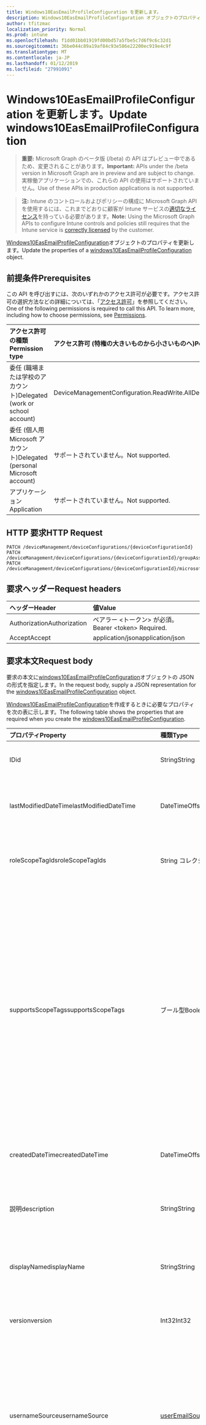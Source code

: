 ```yaml
---
title: Windows10EasEmailProfileConfiguration を更新します。
description: Windows10EasEmailProfileConfiguration オブジェクトのプロパティを更新します。
author: tfitzmac
localization_priority: Normal
ms.prod: intune
ms.openlocfilehash: f1dd01bb01919fd00bd57a5fbe5c7d6f9c6c32d1
ms.sourcegitcommit: 36be044c89a19af84c93e586e22200ec919e4c9f
ms.translationtype: MT
ms.contentlocale: ja-JP
ms.lasthandoff: 01/12/2019
ms.locfileid: "27991091"
---
```

# <a name="update-windows10easemailprofileconfiguration"></a><span data-ttu-id="03363-103">Windows10EasEmailProfileConfiguration を更新します。</span><span class="sxs-lookup"><span data-stu-id="03363-103">Update windows10EasEmailProfileConfiguration</span></span>

> <span data-ttu-id="03363-104">**重要:** Microsoft Graph のベータ版 (/beta) の API はプレビュー中であるため、変更されることがあります。</span><span class="sxs-lookup"><span data-stu-id="03363-104">**Important:** APIs under the /beta version in Microsoft Graph are in preview and are subject to change.</span></span> <span data-ttu-id="03363-105">実稼働アプリケーションでの、これらの API の使用はサポートされていません。</span><span class="sxs-lookup"><span data-stu-id="03363-105">Use of these APIs in production applications is not supported.</span></span>

> <span data-ttu-id="03363-106">**注:** Intune のコントロールおよびポリシーの構成に Microsoft Graph API を使用するには、これまでどおりに顧客が Intune サービスの[適切なライセンス](https://go.microsoft.com/fwlink/?linkid=839381)を持っている必要があります。</span><span class="sxs-lookup"><span data-stu-id="03363-106">**Note:** Using the Microsoft Graph APIs to configure Intune controls and policies still requires that the Intune service is [correctly licensed](https://go.microsoft.com/fwlink/?linkid=839381) by the customer.</span></span>

<span data-ttu-id="03363-107">[Windows10EasEmailProfileConfiguration](../resources/intune-deviceconfig-windows10easemailprofileconfiguration.md)オブジェクトのプロパティを更新します。</span><span class="sxs-lookup"><span data-stu-id="03363-107">Update the properties of a [windows10EasEmailProfileConfiguration](../resources/intune-deviceconfig-windows10easemailprofileconfiguration.md) object.</span></span>
## <a name="prerequisites"></a><span data-ttu-id="03363-108">前提条件</span><span class="sxs-lookup"><span data-stu-id="03363-108">Prerequisites</span></span>
<span data-ttu-id="03363-p102">この API を呼び出すには、次のいずれかのアクセス許可が必要です。アクセス許可の選択方法などの詳細については、「[アクセス許可](/graph/permissions-reference)」を参照してください。</span><span class="sxs-lookup"><span data-stu-id="03363-p102">One of the following permissions is required to call this API. To learn more, including how to choose permissions, see [Permissions](/graph/permissions-reference).</span></span>

|<span data-ttu-id="03363-111">アクセス許可の種類</span><span class="sxs-lookup"><span data-stu-id="03363-111">Permission type</span></span>|<span data-ttu-id="03363-112">アクセス許可 (特権の大きいものから小さいものへ)</span><span class="sxs-lookup"><span data-stu-id="03363-112">Permissions (from most to least privileged)</span></span>|
|:---|:---|
|<span data-ttu-id="03363-113">委任 (職場または学校のアカウント)</span><span class="sxs-lookup"><span data-stu-id="03363-113">Delegated (work or school account)</span></span>|<span data-ttu-id="03363-114">DeviceManagementConfiguration.ReadWrite.All</span><span class="sxs-lookup"><span data-stu-id="03363-114">DeviceManagementConfiguration.ReadWrite.All</span></span>|
|<span data-ttu-id="03363-115">委任 (個人用 Microsoft アカウント)</span><span class="sxs-lookup"><span data-stu-id="03363-115">Delegated (personal Microsoft account)</span></span>|<span data-ttu-id="03363-116">サポートされていません。</span><span class="sxs-lookup"><span data-stu-id="03363-116">Not supported.</span></span>|
|<span data-ttu-id="03363-117">アプリケーション</span><span class="sxs-lookup"><span data-stu-id="03363-117">Application</span></span>|<span data-ttu-id="03363-118">サポートされていません。</span><span class="sxs-lookup"><span data-stu-id="03363-118">Not supported.</span></span>|

## <a name="http-request"></a><span data-ttu-id="03363-119">HTTP 要求</span><span class="sxs-lookup"><span data-stu-id="03363-119">HTTP Request</span></span>
<!-- {
  "blockType": "ignored"
}
-->
``` http
PATCH /deviceManagement/deviceConfigurations/{deviceConfigurationId}
PATCH /deviceManagement/deviceConfigurations/{deviceConfigurationId}/groupAssignments/{deviceConfigurationGroupAssignmentId}/deviceConfiguration
PATCH /deviceManagement/deviceConfigurations/{deviceConfigurationId}/microsoft.graph.windowsDomainJoinConfiguration/networkAccessConfigurations/{deviceConfigurationId}
```

## <a name="request-headers"></a><span data-ttu-id="03363-120">要求ヘッダー</span><span class="sxs-lookup"><span data-stu-id="03363-120">Request headers</span></span>
|<span data-ttu-id="03363-121">ヘッダー</span><span class="sxs-lookup"><span data-stu-id="03363-121">Header</span></span>|<span data-ttu-id="03363-122">値</span><span class="sxs-lookup"><span data-stu-id="03363-122">Value</span></span>|
|:---|:---|
|<span data-ttu-id="03363-123">Authorization</span><span class="sxs-lookup"><span data-stu-id="03363-123">Authorization</span></span>|<span data-ttu-id="03363-124">ベアラー &lt;トークン&gt; が必須。</span><span class="sxs-lookup"><span data-stu-id="03363-124">Bearer &lt;token&gt; Required.</span></span>|
|<span data-ttu-id="03363-125">Accept</span><span class="sxs-lookup"><span data-stu-id="03363-125">Accept</span></span>|<span data-ttu-id="03363-126">application/json</span><span class="sxs-lookup"><span data-stu-id="03363-126">application/json</span></span>|

## <a name="request-body"></a><span data-ttu-id="03363-127">要求本文</span><span class="sxs-lookup"><span data-stu-id="03363-127">Request body</span></span>
<span data-ttu-id="03363-128">要求の本文に[windows10EasEmailProfileConfiguration](../resources/intune-deviceconfig-windows10easemailprofileconfiguration.md)オブジェクトの JSON の形式を指定します。</span><span class="sxs-lookup"><span data-stu-id="03363-128">In the request body, supply a JSON representation for the [windows10EasEmailProfileConfiguration](../resources/intune-deviceconfig-windows10easemailprofileconfiguration.md) object.</span></span>

<span data-ttu-id="03363-129">[Windows10EasEmailProfileConfiguration](../resources/intune-deviceconfig-windows10easemailprofileconfiguration.md)を作成するときに必要なプロパティを次の表に示します。</span><span class="sxs-lookup"><span data-stu-id="03363-129">The following table shows the properties that are required when you create the [windows10EasEmailProfileConfiguration](../resources/intune-deviceconfig-windows10easemailprofileconfiguration.md).</span></span>

|<span data-ttu-id="03363-130">プロパティ</span><span class="sxs-lookup"><span data-stu-id="03363-130">Property</span></span>|<span data-ttu-id="03363-131">種類</span><span class="sxs-lookup"><span data-stu-id="03363-131">Type</span></span>|<span data-ttu-id="03363-132">説明</span><span class="sxs-lookup"><span data-stu-id="03363-132">Description</span></span>|
|:---|:---|:---|
|<span data-ttu-id="03363-133">ID</span><span class="sxs-lookup"><span data-stu-id="03363-133">id</span></span>|<span data-ttu-id="03363-134">String</span><span class="sxs-lookup"><span data-stu-id="03363-134">String</span></span>|<span data-ttu-id="03363-135">エンティティのキー。</span><span class="sxs-lookup"><span data-stu-id="03363-135">Key of the entity.</span></span> <span data-ttu-id="03363-136">[deviceConfiguration](../resources/intune-deviceconfig-deviceconfiguration.md) から継承します</span><span class="sxs-lookup"><span data-stu-id="03363-136">Inherited from [deviceConfiguration](../resources/intune-deviceconfig-deviceconfiguration.md)</span></span>|
|<span data-ttu-id="03363-137">lastModifiedDateTime</span><span class="sxs-lookup"><span data-stu-id="03363-137">lastModifiedDateTime</span></span>|<span data-ttu-id="03363-138">DateTimeOffset</span><span class="sxs-lookup"><span data-stu-id="03363-138">DateTimeOffset</span></span>|<span data-ttu-id="03363-139">オブジェクトが最後に変更された DateTime。</span><span class="sxs-lookup"><span data-stu-id="03363-139">DateTime the object was last modified.</span></span> <span data-ttu-id="03363-140">[deviceConfiguration](../resources/intune-deviceconfig-deviceconfiguration.md) から継承します</span><span class="sxs-lookup"><span data-stu-id="03363-140">Inherited from [deviceConfiguration](../resources/intune-deviceconfig-deviceconfiguration.md)</span></span>|
|<span data-ttu-id="03363-141">roleScopeTagIds</span><span class="sxs-lookup"><span data-stu-id="03363-141">roleScopeTagIds</span></span>|<span data-ttu-id="03363-142">String コレクション</span><span class="sxs-lookup"><span data-stu-id="03363-142">String collection</span></span>|<span data-ttu-id="03363-143">このエンティティ インスタンスのスコープのタグのリストです。</span><span class="sxs-lookup"><span data-stu-id="03363-143">List of Scope Tags for this Entity instance.</span></span> <span data-ttu-id="03363-144">[deviceConfiguration](../resources/intune-deviceconfig-deviceconfiguration.md) から継承します</span><span class="sxs-lookup"><span data-stu-id="03363-144">Inherited from [deviceConfiguration](../resources/intune-deviceconfig-deviceconfiguration.md)</span></span>|
|<span data-ttu-id="03363-145">supportsScopeTags</span><span class="sxs-lookup"><span data-stu-id="03363-145">supportsScopeTags</span></span>|<span data-ttu-id="03363-146">ブール型</span><span class="sxs-lookup"><span data-stu-id="03363-146">Boolean</span></span>|<span data-ttu-id="03363-147">デバイスの構成を基になるスコープのタグの割り当てをサポートしているかどうかを示します。</span><span class="sxs-lookup"><span data-stu-id="03363-147">Indicates whether or not the underlying Device Configuration supports the assignment of scope tags.</span></span> <span data-ttu-id="03363-148">この値が false であり、エンティティをスコープ指定されたユーザーには表示されませんがある場合、ScopeTags プロパティに割り当てることは許可されていません。</span><span class="sxs-lookup"><span data-stu-id="03363-148">Assigning to the ScopeTags property is not allowed when this value is false and entities will not be visible to scoped users.</span></span> <span data-ttu-id="03363-149">これは、Silverlight で作成されたレガシ ポリシーに対して発生し、削除して、Azure ポータル内のポリシーを再作成することで解決できます。</span><span class="sxs-lookup"><span data-stu-id="03363-149">This occurs for Legacy policies created in Silverlight and can be resolved by deleting and recreating the policy in the Azure Portal.</span></span> <span data-ttu-id="03363-150">このプロパティは読み取りのみ可能です。</span><span class="sxs-lookup"><span data-stu-id="03363-150">This property is read-only.</span></span> <span data-ttu-id="03363-151">[deviceConfiguration](../resources/intune-deviceconfig-deviceconfiguration.md) から継承します</span><span class="sxs-lookup"><span data-stu-id="03363-151">Inherited from [deviceConfiguration](../resources/intune-deviceconfig-deviceconfiguration.md)</span></span>|
|<span data-ttu-id="03363-152">createdDateTime</span><span class="sxs-lookup"><span data-stu-id="03363-152">createdDateTime</span></span>|<span data-ttu-id="03363-153">DateTimeOffset</span><span class="sxs-lookup"><span data-stu-id="03363-153">DateTimeOffset</span></span>|<span data-ttu-id="03363-154">オブジェクトが作成された DateTime。</span><span class="sxs-lookup"><span data-stu-id="03363-154">DateTime the object was created.</span></span> <span data-ttu-id="03363-155">[deviceConfiguration](../resources/intune-deviceconfig-deviceconfiguration.md) から継承します</span><span class="sxs-lookup"><span data-stu-id="03363-155">Inherited from [deviceConfiguration](../resources/intune-deviceconfig-deviceconfiguration.md)</span></span>|
|<span data-ttu-id="03363-156">説明</span><span class="sxs-lookup"><span data-stu-id="03363-156">description</span></span>|<span data-ttu-id="03363-157">String</span><span class="sxs-lookup"><span data-stu-id="03363-157">String</span></span>|<span data-ttu-id="03363-158">デバイス構成について管理者が提供した説明。</span><span class="sxs-lookup"><span data-stu-id="03363-158">Admin provided description of the Device Configuration.</span></span> <span data-ttu-id="03363-159">[deviceConfiguration](../resources/intune-deviceconfig-deviceconfiguration.md) から継承します</span><span class="sxs-lookup"><span data-stu-id="03363-159">Inherited from [deviceConfiguration](../resources/intune-deviceconfig-deviceconfiguration.md)</span></span>|
|<span data-ttu-id="03363-160">displayName</span><span class="sxs-lookup"><span data-stu-id="03363-160">displayName</span></span>|<span data-ttu-id="03363-161">String</span><span class="sxs-lookup"><span data-stu-id="03363-161">String</span></span>|<span data-ttu-id="03363-162">デバイス構成について管理者が指定した名前。</span><span class="sxs-lookup"><span data-stu-id="03363-162">Admin provided name of the device configuration.</span></span> <span data-ttu-id="03363-163">[deviceConfiguration](../resources/intune-deviceconfig-deviceconfiguration.md) から継承します</span><span class="sxs-lookup"><span data-stu-id="03363-163">Inherited from [deviceConfiguration](../resources/intune-deviceconfig-deviceconfiguration.md)</span></span>|
|<span data-ttu-id="03363-164">version</span><span class="sxs-lookup"><span data-stu-id="03363-164">version</span></span>|<span data-ttu-id="03363-165">Int32</span><span class="sxs-lookup"><span data-stu-id="03363-165">Int32</span></span>|<span data-ttu-id="03363-166">デバイス構成のバージョン。</span><span class="sxs-lookup"><span data-stu-id="03363-166">Version of the device configuration.</span></span> <span data-ttu-id="03363-167">[deviceConfiguration](../resources/intune-deviceconfig-deviceconfiguration.md) から継承します</span><span class="sxs-lookup"><span data-stu-id="03363-167">Inherited from [deviceConfiguration](../resources/intune-deviceconfig-deviceconfiguration.md)</span></span>|
|<span data-ttu-id="03363-168">usernameSource</span><span class="sxs-lookup"><span data-stu-id="03363-168">usernameSource</span></span>|[<span data-ttu-id="03363-169">userEmailSource</span><span class="sxs-lookup"><span data-stu-id="03363-169">userEmailSource</span></span>](../resources/intune-deviceconfig-useremailsource.md)|<span data-ttu-id="03363-170">AAD から選択され、デバイスにインストールする前に、このプロファイルに挿入されたユーザー名の属性です。</span><span class="sxs-lookup"><span data-stu-id="03363-170">Username attribute that is picked from AAD and injected into this profile before installing on the device.</span></span> <span data-ttu-id="03363-171">[EasEmailProfileConfigurationBase](../resources/intune-deviceconfig-easemailprofileconfigurationbase.md)から継承されます。</span><span class="sxs-lookup"><span data-stu-id="03363-171">Inherited from [easEmailProfileConfigurationBase](../resources/intune-deviceconfig-easemailprofileconfigurationbase.md).</span></span> <span data-ttu-id="03363-172">使用可能な値は、`userPrincipalName`、`primarySmtpAddress` です。</span><span class="sxs-lookup"><span data-stu-id="03363-172">Possible values are: `userPrincipalName`, `primarySmtpAddress`.</span></span>|
|<span data-ttu-id="03363-173">usernameAADSource</span><span class="sxs-lookup"><span data-stu-id="03363-173">usernameAADSource</span></span>|[<span data-ttu-id="03363-174">usernameSource</span><span class="sxs-lookup"><span data-stu-id="03363-174">usernameSource</span></span>](../resources/intune-deviceconfig-usernamesource.md)|<span data-ttu-id="03363-175">AAD フィールドには、電子メール プロファイルのユーザー名を取得するために使用するの名前です。</span><span class="sxs-lookup"><span data-stu-id="03363-175">Name of the AAD field, that will be used to retrieve UserName for email profile.</span></span> <span data-ttu-id="03363-176">[EasEmailProfileConfigurationBase](../resources/intune-deviceconfig-easemailprofileconfigurationbase.md)から継承されます。</span><span class="sxs-lookup"><span data-stu-id="03363-176">Inherited from [easEmailProfileConfigurationBase](../resources/intune-deviceconfig-easemailprofileconfigurationbase.md).</span></span> <span data-ttu-id="03363-177">可能な値は、`userPrincipalName`、`primarySmtpAddress`、`samAccountName` です。</span><span class="sxs-lookup"><span data-stu-id="03363-177">Possible values are: `userPrincipalName`, `primarySmtpAddress`, `samAccountName`.</span></span>|
|<span data-ttu-id="03363-178">userDomainNameSource</span><span class="sxs-lookup"><span data-stu-id="03363-178">userDomainNameSource</span></span>|[<span data-ttu-id="03363-179">domainNameSource</span><span class="sxs-lookup"><span data-stu-id="03363-179">domainNameSource</span></span>](../resources/intune-deviceconfig-domainnamesource.md)|<span data-ttu-id="03363-180">AAD から選択され、デバイスにインストールする前に、このプロファイルに挿入されたユーザー ドメイン名属性です。</span><span class="sxs-lookup"><span data-stu-id="03363-180">UserDomainname attribute that is picked from AAD and injected into this profile before installing on the device.</span></span> <span data-ttu-id="03363-181">[EasEmailProfileConfigurationBase](../resources/intune-deviceconfig-easemailprofileconfigurationbase.md)から継承されます。</span><span class="sxs-lookup"><span data-stu-id="03363-181">Inherited from [easEmailProfileConfigurationBase](../resources/intune-deviceconfig-easemailprofileconfigurationbase.md).</span></span> <span data-ttu-id="03363-182">使用可能な値は、`fullDomainName`、`netBiosDomainName` です。</span><span class="sxs-lookup"><span data-stu-id="03363-182">Possible values are: `fullDomainName`, `netBiosDomainName`.</span></span>|
|<span data-ttu-id="03363-183">customDomainName</span><span class="sxs-lookup"><span data-stu-id="03363-183">customDomainName</span></span>|<span data-ttu-id="03363-184">String</span><span class="sxs-lookup"><span data-stu-id="03363-184">String</span></span>|<span data-ttu-id="03363-185">カスタム ドメイン名の値は、デバイスにインストールする前に、電子メール プロファイルを生成する際に使用します。</span><span class="sxs-lookup"><span data-stu-id="03363-185">Custom domain name value used while generating an email profile before installing on the device.</span></span> <span data-ttu-id="03363-186">[EasEmailProfileConfigurationBase](../resources/intune-deviceconfig-easemailprofileconfigurationbase.md)から継承されました。</span><span class="sxs-lookup"><span data-stu-id="03363-186">Inherited from [easEmailProfileConfigurationBase](../resources/intune-deviceconfig-easemailprofileconfigurationbase.md)</span></span>|
|<span data-ttu-id="03363-187">accountName</span><span class="sxs-lookup"><span data-stu-id="03363-187">accountName</span></span>|<span data-ttu-id="03363-188">String</span><span class="sxs-lookup"><span data-stu-id="03363-188">String</span></span>|<span data-ttu-id="03363-189">アカウントの名前です。</span><span class="sxs-lookup"><span data-stu-id="03363-189">Account name.</span></span>|
|<span data-ttu-id="03363-190">syncCalendar</span><span class="sxs-lookup"><span data-stu-id="03363-190">syncCalendar</span></span>|<span data-ttu-id="03363-191">ブール型</span><span class="sxs-lookup"><span data-stu-id="03363-191">Boolean</span></span>|<span data-ttu-id="03363-192">予定表を同期するかどうかを指定します。</span><span class="sxs-lookup"><span data-stu-id="03363-192">Whether or not to sync the calendar.</span></span>|
|<span data-ttu-id="03363-193">syncContacts</span><span class="sxs-lookup"><span data-stu-id="03363-193">syncContacts</span></span>|<span data-ttu-id="03363-194">ブール型</span><span class="sxs-lookup"><span data-stu-id="03363-194">Boolean</span></span>|<span data-ttu-id="03363-195">連絡先を同期するかどうかを指定します。</span><span class="sxs-lookup"><span data-stu-id="03363-195">Whether or not to sync contacts.</span></span>|
|<span data-ttu-id="03363-196">syncTasks</span><span class="sxs-lookup"><span data-stu-id="03363-196">syncTasks</span></span>|<span data-ttu-id="03363-197">ブール型</span><span class="sxs-lookup"><span data-stu-id="03363-197">Boolean</span></span>|<span data-ttu-id="03363-198">タスクを同期するかどうかを指定します。</span><span class="sxs-lookup"><span data-stu-id="03363-198">Whether or not to sync tasks.</span></span>|
|<span data-ttu-id="03363-199">durationOfEmailToSync</span><span class="sxs-lookup"><span data-stu-id="03363-199">durationOfEmailToSync</span></span>|[<span data-ttu-id="03363-200">emailSyncDuration</span><span class="sxs-lookup"><span data-stu-id="03363-200">emailSyncDuration</span></span>](../resources/intune-deviceconfig-emailsyncduration.md)|<span data-ttu-id="03363-201">同期するメールの期間です。使用可能な値: `userDefined`、 `oneDay`、 `threeDays`、 `oneWeek`、 `twoWeeks`、 `oneMonth`、 `unlimited`。</span><span class="sxs-lookup"><span data-stu-id="03363-201">Duration of email to sync. Possible values are: `userDefined`, `oneDay`, `threeDays`, `oneWeek`, `twoWeeks`, `oneMonth`, `unlimited`.</span></span>|
|<span data-ttu-id="03363-202">emailAddressSource</span><span class="sxs-lookup"><span data-stu-id="03363-202">emailAddressSource</span></span>|[<span data-ttu-id="03363-203">userEmailSource</span><span class="sxs-lookup"><span data-stu-id="03363-203">userEmailSource</span></span>](../resources/intune-deviceconfig-useremailsource.md)|<span data-ttu-id="03363-204">AAD から選択され、デバイスにインストールする前に、このプロファイルに挿入されたメール属性です。</span><span class="sxs-lookup"><span data-stu-id="03363-204">Email attribute that is picked from AAD and injected into this profile before installing on the device.</span></span> <span data-ttu-id="03363-205">使用可能な値は、`userPrincipalName`、`primarySmtpAddress` です。</span><span class="sxs-lookup"><span data-stu-id="03363-205">Possible values are: `userPrincipalName`, `primarySmtpAddress`.</span></span>|
|<span data-ttu-id="03363-206">emailSyncSchedule</span><span class="sxs-lookup"><span data-stu-id="03363-206">emailSyncSchedule</span></span>|[<span data-ttu-id="03363-207">emailSyncSchedule</span><span class="sxs-lookup"><span data-stu-id="03363-207">emailSyncSchedule</span></span>](../resources/intune-deviceconfig-emailsyncschedule.md)|<span data-ttu-id="03363-208">電子メールの同期のスケジュールです。</span><span class="sxs-lookup"><span data-stu-id="03363-208">Email sync schedule.</span></span> <span data-ttu-id="03363-209">可能な値は、`userDefined`、`asMessagesArrive`、`manual`、`fifteenMinutes`、`thirtyMinutes`、`sixtyMinutes`、`basedOnMyUsage` です。</span><span class="sxs-lookup"><span data-stu-id="03363-209">Possible values are: `userDefined`, `asMessagesArrive`, `manual`, `fifteenMinutes`, `thirtyMinutes`, `sixtyMinutes`, `basedOnMyUsage`.</span></span>|
|<span data-ttu-id="03363-210">hostName</span><span class="sxs-lookup"><span data-stu-id="03363-210">hostName</span></span>|<span data-ttu-id="03363-211">String</span><span class="sxs-lookup"><span data-stu-id="03363-211">String</span></span>|<span data-ttu-id="03363-212">場所 (URL) の交換、ネイティブのメール アプリケーションに接続します。</span><span class="sxs-lookup"><span data-stu-id="03363-212">Exchange location that (URL) that the native mail app connects to.</span></span>|
|<span data-ttu-id="03363-213">requireSsl</span><span class="sxs-lookup"><span data-stu-id="03363-213">requireSsl</span></span>|<span data-ttu-id="03363-214">ブール型</span><span class="sxs-lookup"><span data-stu-id="03363-214">Boolean</span></span>|<span data-ttu-id="03363-215">SSL を使用するかどうかを示します。</span><span class="sxs-lookup"><span data-stu-id="03363-215">Indicates whether or not to use SSL.</span></span>|



## <a name="response"></a><span data-ttu-id="03363-216">応答</span><span class="sxs-lookup"><span data-stu-id="03363-216">Response</span></span>
<span data-ttu-id="03363-217">かどうかは成功すると、このメソッドが返されます、`200 OK`応答コードおよび応答の本文に更新された[windows10EasEmailProfileConfiguration](../resources/intune-deviceconfig-windows10easemailprofileconfiguration.md)オブジェクトです。</span><span class="sxs-lookup"><span data-stu-id="03363-217">If successful, this method returns a `200 OK` response code and an updated [windows10EasEmailProfileConfiguration](../resources/intune-deviceconfig-windows10easemailprofileconfiguration.md) object in the response body.</span></span>

## <a name="example"></a><span data-ttu-id="03363-218">例</span><span class="sxs-lookup"><span data-stu-id="03363-218">Example</span></span>
### <a name="request"></a><span data-ttu-id="03363-219">要求</span><span class="sxs-lookup"><span data-stu-id="03363-219">Request</span></span>
<span data-ttu-id="03363-220">以下は、要求の例です。</span><span class="sxs-lookup"><span data-stu-id="03363-220">Here is an example of the request.</span></span>
``` http
PATCH https://graph.microsoft.com/beta/deviceManagement/deviceConfigurations/{deviceConfigurationId}
Content-type: application/json
Content-length: 741

{
  "lastModifiedDateTime": "2017-01-01T00:00:35.1329464-08:00",
  "roleScopeTagIds": [
    "Role Scope Tag Ids value"
  ],
  "supportsScopeTags": true,
  "description": "Description value",
  "displayName": "Display Name value",
  "version": 7,
  "usernameSource": "primarySmtpAddress",
  "usernameAADSource": "primarySmtpAddress",
  "userDomainNameSource": "netBiosDomainName",
  "customDomainName": "Custom Domain Name value",
  "accountName": "Account Name value",
  "syncCalendar": true,
  "syncContacts": true,
  "syncTasks": true,
  "durationOfEmailToSync": "oneDay",
  "emailAddressSource": "primarySmtpAddress",
  "emailSyncSchedule": "asMessagesArrive",
  "hostName": "Host Name value",
  "requireSsl": true
}
```

### <a name="response"></a><span data-ttu-id="03363-221">応答</span><span class="sxs-lookup"><span data-stu-id="03363-221">Response</span></span>
<span data-ttu-id="03363-p117">以下は、応答の例です。注:簡潔にするために、ここに示す応答オブジェクトは切り詰められている場合があります。すべてのプロパティは実際の呼び出しから返されます。</span><span class="sxs-lookup"><span data-stu-id="03363-p117">Here is an example of the response. Note: The response object shown here may be truncated for brevity. All of the properties will be returned from an actual call.</span></span>
``` http
HTTP/1.1 200 OK
Content-Type: application/json
Content-Length: 925

{
  "@odata.type": "#microsoft.graph.windows10EasEmailProfileConfiguration",
  "id": "9dc6f073-f073-9dc6-73f0-c69d73f0c69d",
  "lastModifiedDateTime": "2017-01-01T00:00:35.1329464-08:00",
  "roleScopeTagIds": [
    "Role Scope Tag Ids value"
  ],
  "supportsScopeTags": true,
  "createdDateTime": "2017-01-01T00:02:43.5775965-08:00",
  "description": "Description value",
  "displayName": "Display Name value",
  "version": 7,
  "usernameSource": "primarySmtpAddress",
  "usernameAADSource": "primarySmtpAddress",
  "userDomainNameSource": "netBiosDomainName",
  "customDomainName": "Custom Domain Name value",
  "accountName": "Account Name value",
  "syncCalendar": true,
  "syncContacts": true,
  "syncTasks": true,
  "durationOfEmailToSync": "oneDay",
  "emailAddressSource": "primarySmtpAddress",
  "emailSyncSchedule": "asMessagesArrive",
  "hostName": "Host Name value",
  "requireSsl": true
}
```





